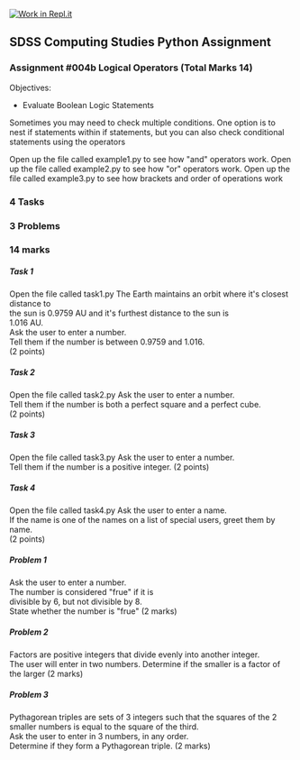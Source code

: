 [![Work in Repl.it](https://classroom.github.com/assets/work-in-replit-14baed9a392b3a25080506f3b7b6d57f295ec2978f6f33ec97e36a161684cbe9.svg)](https://classroom.github.com/online_ide?assignment_repo_id=3262249&assignment_repo_type=AssignmentRepo)
## SDSS Computing Studies Python Assignment
### Assignment #004b Logical Operators (Total Marks 14)

Objectives:
* Evaluate Boolean Logic Statements

Sometimes you may need to check multiple conditions.  One option is to nest if statements
within if statements, but you can also check conditional statements using the operators 

Open up the file called example1.py to see how "and" operators work.
Open up the file called example2.py to see how "or" operators work.
Open up the file called example3.py to see how brackets and order of operations work

### 4 Tasks
### 3 Problems
### 14 marks

##### Task 1
Open the file called task1.py
The Earth maintains an orbit where it's closest distance to \
the sun is 0.9759 AU and it's furthest distance to the sun is \
1.016 AU. \
Ask the user to enter a number. \
Tell them if the number is between 0.9759 and 1.016.\
(2 points) 

##### Task 2
Open the file called task2.py
Ask the user to enter a number. \
Tell them if the number is both a perfect square and a perfect cube.\
(2 points) 

##### Task 3
Open the file called task3.py
Ask the user to enter a number. \
Tell them if the number is a positive integer.
(2 points) 

##### Task 4
Open the file called task4.py
Ask the user to enter a name. \
If the name is one of the names on a list of special users, greet them by name. \
(2 points) 

##### Problem 1
Ask the user to enter a number. \
The number is considered "frue" if it is \
divisible by 6, but not divisible by 8. \
State whether the number is "frue"
(2 marks)

##### Problem 2
Factors are positive integers that divide evenly into another integer. \
The user will enter in two numbers.  Determine if the smaller is a factor 
of the larger
(2 marks)

##### Problem 3
Pythagorean triples are sets of 3 integers such that the squares of the
2 smaller numbers is equal to the square of the third. \
Ask the user to enter in 3 numbers, in any order. \
Determine if they form a Pythagorean triple.
(2 marks)





